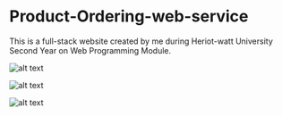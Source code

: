 # Product-Ordering-web-service
This is a full-stack website created by me during Heriot-watt University Second Year on Web Programming Module.

![alt text](https://github.com/ray2310/Product-Ordering-web-service/blob/master/AnimeArt/1.jpg)

![alt text](https://github.com/ray2310/Product-Ordering-web-service/blob/master/AnimeArt/3.jpg)

![alt text](https://github.com/ray2310/Product-Ordering-web-service/blob/master/AnimeArt/2.jpg)


